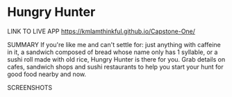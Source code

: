 # Hungry Hunter
LINK TO LIVE APP
https://kmlamthinkful.github.io/Capstone-One/

SUMMARY
If you're like me and can't settle for: 
    just anything with caffeine in it, 
    a sandwich composed of bread whose name only has 1 syllable,
    or a sushi roll made with old rice,
    Hungry Hunter is there for you.
Grab details on cafes, sandwich shops and sushi restaurants to help you start your hunt for good food nearby and now.

SCREENSHOTS

